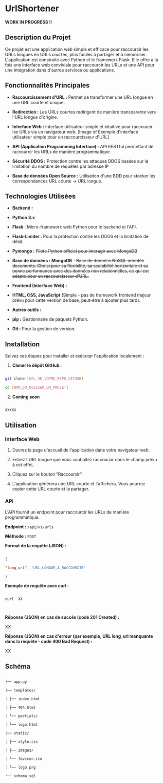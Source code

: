 
# UrlShortener

  

**WORK IN PROGRESS !!**

  

## Description du Projet

  

Ce projet est une application web simple et efficace pour raccourcir les URLs longues en URLs courtes, plus faciles à partager et à mémoriser. L'application est construite avec Python et le framework Flask. Elle offre à la fois une interface web conviviale pour raccourcir les URLs et une API pour une intégration dans d'autres services ou applications.

  

## Fonctionnalités Principales

  

*  **Raccourcissement d'URL :** Permet de transformer une URL longue en une URL courte et unique.

*  **Redirection :** Les URLs courtes redirigent de manière transparente vers l'URL longue d'origine.

*  **Interface Web :** Interface utilisateur simple et intuitive pour raccourcir les URLs via un navigateur web. [Image of Exemple d'interface utilisateur simple pour un raccourcisseur d'URL]

*  **API (Application Programming Interface) :** API RESTful permettant de raccourcir les URLs de manière programmatique.

*  **Sécurité DDOS :** Protection contre les attaques DDOS basées sur la limitation du nombre de requêtes par adresse IP

*  **Base de données Open Source :** Utilisation d'une BDD pour stocker les correspondances URL courte -> URL longue.

  

## Technologies Utilisées

  

*  **Backend :**

*  **Python 3.x**

*  **Flask :** Micro-framework web Python pour le backend et l'API.

*  **Flask-Limiter :** Pour la protection contre les DDOS et la limitation de débit.

*  **Pymongo :** ~~Pilote Python officiel pour interagir avec MongoDB~~

*  **Base de données :**  **MongoDB** - ~~Base de données NoSQL orientée documents. Choisi pour sa flexibilité, sa scalabilité horizontale et sa bonne performance avec des données non relationnelles, ce qui est adapté pour un raccourcisseur d'URL.~~

  

*  **Frontend (Interface Web) :**

*  **HTML, CSS, JavaScript** (Simple - pas de framework frontend majeur prévu pour cette version de base, peut-être à ajouter plus tard).

*  **Autres outils :**

*  **pip :** Gestionnaire de paquets Python.

*  **Git :** Pour la gestion de version.

  

## Installation

  

Suivez ces étapes pour installer et exécuter l'application localement :

  

1.  **Cloner le dépôt GitHub :**

```bash

git clone [URL_DE_VOTRE_REPO_GITHUB]

cd [NOM_DU_DOSSIER_DU_PROJET]

```

  

2.  **Coming soon**

```bash

XXXXX

```

  

## Utilisation

  

### Interface Web

  

1. Ouvrez la page d'accueil de l'application dans votre navigateur web.

2. Entrez l'URL longue que vous souhaitez raccourcir dans le champ prévu à cet effet.

3. Cliquez sur le bouton "Raccourcir".

4. L'application générera une URL courte et l'affichera. Vous pourrez copier cette URL courte et la partager.

  

### API

  

L'API fournit un endpoint pour raccourcir les URLs de manière programmatique.

  

**Endpoint :**  `/api/v1/urls`

  

**Méthode :**  `POST`

  

**Format de la requête (JSON) :**

  

```json

{

"long_url": "URL_LONGUE_A_RACCOURCIR"

}

```

**Exemple de requête avec curl :**

  

```bash

curl  XX

  

```

**Réponse (JSON) en cas de succès (code 201 Created) :**

XX

  

**Réponse (JSON) en cas d'erreur (par exemple, URL long_url manquante dans la requête - code 400 Bad Request) :**

XX

  

## Schéma

```url_shortener/

├── app.py

├── templates/

│ ├── index.html

│ ├── 404.html

│ └── partials/

│ └── logo.html

├── static/

│ ├── style.css

│ ├── images/

│ └── favicon.ico

│ └── logo.png

└── schema.sql

```